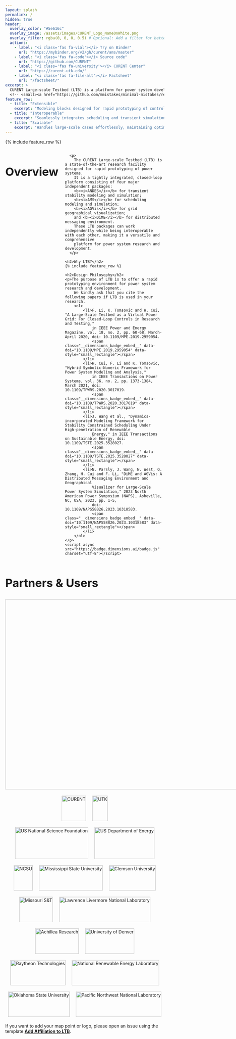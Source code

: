 ```yaml
---
layout: splash
permalink: /
hidden: true
header:
  overlay_color: "#5e616c"
  overlay_image: /assets/images/CURENT_Logo_NameOnWhite.png
  overlay_filter: rgba(0, 0, 0, 0.5) # Optional: Add a filter for better contrast
  actions:
    - label: "<i class='fas fa-vial'></i> Try on Binder"
      url: "https://mybinder.org/v2/gh/curent/ams/master"
    - label: "<i class='fas fa-code'></i> Source code"
      url: "https://github.com/CURENT"
    - label: "<i class='fas fa-university'></i> CURENT Center"
      url: "https://curent.utk.edu/"
    - label: "<i class='fas fa-file-alt'></i> Factsheet"
      url: "/factsheet/"
excerpt: >
  CURENT Large-scale Testbed (LTB) is a platform for power system development and testing. <br/>
  <!-- <small><a href="https://github.com/mmistakes/minimal-mistakes/releases/tag/4.26.2">Latest release v4.26.2</a></small> -->
feature_row:
  - title: "Extensible"
    excerpt: "Modeling blocks designed for rapid prototyping of controllers, formulations, and algorithms."
  - title: "Interoperable"
    excerpt: "Seamlessly integrates scheduling and transient simulation tools."
  - title: "Scalable"
    excerpt: "Handles large-scale cases effortlessly, maintaining optimal performance."    
---
```


{% include feature_row %}


<head>
  <!-- Other HTML head elements -->
  <link rel="stylesheet" href="https://cdnjs.cloudflare.com/ajax/libs/font-awesome/5.15.4/css/all.min.css">
  <link rel="stylesheet" href="https://unpkg.com/leaflet@1.7.1/dist/leaflet.css" />
  <script src="https://unpkg.com/leaflet@1.7.1/dist/leaflet.js"></script>
</head>

<style>
  h1 {
      /* font-family: "Monaco", cursive; */
      font-size: 48px;
  }
  h2 {
      /* font-family: "Monaco", cursive; */
      font-size: 36px;
  }
  partner-logo {
      height: 10px;
  }

  .icon-label {
  font-size: 24px;
  /* font-family: "Monaco", cursive; */
  }
  .icon-container {
    display: flex;
    justify-content: flex-start;
    align-items: center;
    gap: 20px; /* Adjust the value to increase or decrease the space between icons */
  }

  .logo-gallery {
    text-align: left;
  }
  .logo-container {
    display: flex;
    flex-wrap: wrap;
    justify-content: center;
    gap: 20px;
    margin-top: 20px;
  }

    /* First kind logo */
  .partner-logo {
    display: flex;
    align-items: center;
    /* justify-content: center; */
    /* Set a fixed height for uniformity */
    height: 100px;
    /* Allow the width to adjust based on the image aspect ratio */
    width: auto;
    margin: 0px;
  }
  .partner-logo img {
    height: 100%; /* Set the image height to 100% of the container */
    width: auto; /* Allow the width to adjust based on the image aspect ratio */
    object-fit: contain; /* Preserve aspect ratio and fit the whole image within the container */
  }

  /* Second kind logo, given height */
  .partner-logo2 {
    display: flex;
    align-items: center;
    /* justify-content: center; */
    /* Set a fixed height for uniformity */
    height: 80px;
    /* Allow the width to adjust based on the image aspect ratio */
    width: auto;
    margin: 0px;
  }
  .partner-logo2 img {
    height: 100%; /* Set the image height to 100% of the container */
    width: auto; /* Allow the width to adjust based on the image aspect ratio */
    object-fit: contain; /* Preserve aspect ratio and fit the whole image within the container */
  }

  /* Third kind logo, given width */
  .partner-logo3 {
    display: flex;
    align-items: center;
    /* justify-content: center; */
    /* Set a fixed height for uniformity */
    height: auto;
    /* Allow the width to adjust based on the image aspect ratio */
    width: 300px;
    margin: 0px;
  }
  .partner-logo3 img {
    height: auto; /* Set the image height to 100% of the container */
    width: 100%; /* Allow the width to adjust based on the image aspect ratio */
    object-fit: contain; /* Preserve aspect ratio and fit the whole image within the container */
  }
</style>

<div class="row">
  <div class="small-12 columns">
    <h2>Overview</h2>

      <p>
        The CURENT Large-scale Testbed (LTB) is a state-of-the-art research facility designed for rapid prototyping of power systems.
        It is a tightly integrated, closed-loop platform consisting of four major independent packages:
        <b><i>ANDES</i></b> for transient stability modeling and simulation;
        <b><i>AMS</i></b> for scheduling modeling and simulation;
        <b><i>AGVis</i></b> for grid geographical visualization;
        and <b><i>DiME</i></b> for distributed messaging environment.
        These LTB packages can work independently while being interoperable with each other, making it a versatile and comprehensive
        platform for power system research and development.
      </p>

    <h2>Why LTB?</h2>
    {% include feature_row %}

    <h2>Design Philosophy</h2>
    <p>The purpose of LTB is to offer a rapid prototyping environment for power system research and development.
        We kindly ask that you cite the following papers if LTB is used in your research.
        <ol>
            <li>F. Li, K. Tomsovic and H. Cui, "A Large-Scale Testbed as a Virtual Power Grid: For Closed-Loop Controls in Research and Testing,"
                in IEEE Power and Energy Magazine, vol. 18, no. 2, pp. 60-68, March-April 2020, doi: 10.1109/MPE.2019.2959054.
                <span class="__dimensions_badge_embed__" data-doi="10.1109/MPE.2019.2959054" data-style="small_rectangle"></span>
            </li>
            <li>H. Cui, F. Li and K. Tomsovic, "Hybrid Symbolic-Numeric Framework for Power System Modeling and Analysis,"
                in IEEE Transactions on Power Systems, vol. 36, no. 2, pp. 1373-1384, March 2021, doi: 10.1109/TPWRS.2020.3017019.
                <span class="__dimensions_badge_embed__" data-doi="10.1109/TPWRS.2020.3017019" data-style="small_rectangle"></span>  
            </li>
            <li>J. Wang et al., "Dynamics-incorporated Modeling Framework for Stability Constrained Scheduling Under High-penetration of Renewable
                Energy," in IEEE Transactions on Sustainable Energy, doi: 10.1109/TSTE.2025.3528027.              
                <span class="__dimensions_badge_embed__" data-doi="10.1109/TSTE.2025.3528027" data-style="small_rectangle"></span>  
            </li>
            <li>N. Parsly, J. Wang, N. West, Q. Zhang, H. Cui and F. Li, "DiME and AGVis: A Distributed Messaging Environment and Geographical
                Visualizer for Large-Scale Power System Simulation," 2023 North American Power Symposium (NAPS), Asheville, NC, USA, 2023, pp. 1-5,
                doi: 10.1109/NAPS58826.2023.10318583.
                <span class="__dimensions_badge_embed__" data-doi="10.1109/NAPS58826.2023.10318583" data-style="small_rectangle"></span>
            </li>
        </ol>
    </p>
    <script async src="https://badge.dimensions.ai/badge.js" charset="utf-8"></script>
  </div>
</div>

<div class="row">
  <h2>Partners & Users</h2>
  <div id="map" style="height: 600px; width: 1200px; margin: 0 auto; border: 1px solid #ccc;">
  </div>
  <script src="https://cdnjs.cloudflare.com/ajax/libs/PapaParse/5.3.0/papaparse.min.js"></script>
  <script src="/assets/js/map.js"></script>

  <div class="logo-container">
    <div class="partner-logo2">
      <img src="/assets/images/logos/CURENT.png" alt="CURENT">
    </div>
    <div class="partner-logo2">
      <img src="/assets/images/logos/UTK.png" alt="UTK">
    </div>
  </div>

  <div class="logo-container">
    <div class="partner-logo">
      <img src="/assets/images/logos/NSF2.png" alt="US National Science Foundation">
    </div>
    <div class="partner-logo">
      <img src="/assets/images/logos/DOE.png" alt="US Department of Energy">
    </div>
  </div>

  <div class="logo-container">
    <div class="partner-logo2">
      <img src="assets/images/logos/NCSU.png" alt="NCSU">
    </div>
    <div class="partner-logo2">
      <img src="/assets/images/logos/MSU.png" alt="Mississippi State University">
    </div>
    <div class="partner-logo2">
      <img src="assets/images/logos/Clemson.png" alt="Clemson University">
    </div>
  </div>

  <div class="logo-container">
    <div class="partner-logo2">
      <img src="/assets/images/logos/MST.png" alt="Missouri S&T">
    </div>
    <div class="partner-logo2">
      <img src="/assets/images/logos/LLNL.png" alt="Lawrence Livermore National Laboratory">
    </div>
    <div class="partner-logo2">
      <img src="/assets/images/logos/ACHL2.png" alt="Achillea Research">
    </div>
    <div class="partner-logo2">
      <img src="/assets/images/logos/UDenver.png" alt="University of Denver">
    </div>
    <div class="partner-logo2">
      <img src="/assets/images/logos/RTX2.png" alt="Raytheon Technologies">
    </div>
    <div class="partner-logo2">
      <img src="/assets/images/logos/NREL.jpeg" alt="National Renewable Energy Laboratory">
    </div>
  </div>

  <div class="logo-container">
    <div class="partner-logo2">
      <img src="/assets/images/logos/OSU.png" alt="Oklahoma State University">
    </div>
    <div class="partner-logo2">
      <img src="/assets/images/logos/PNNL3.png" alt="Pacific Northwest National Laboratory">
    </div>
  </div>

  <p style="margin-top: 20px;">
    If you want to add your map point or logo, please open an issue using the template
    <strong><a href="https://github.com/CURENT/curent.github.io/issues">Add Affiliation to LTB</a></strong>.
  </p>
</div>
